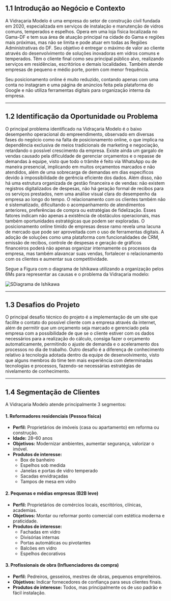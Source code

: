 
## 1.1 Introdução ao Negócio e Contexto

A Vidraçaria Modelo é uma empresa do setor de construção civil fundada em 2020,
especializada em serviços de instalação e manutenção de vidros comuns, temperados e
espelhos. Opera em uma loja física localizada no Gama-DF e tem sua área de atuação
principal na cidade do Gama e regiões mais próximas, mas não se limita e pode atuar em
todas as Regiões Administrativas do DF. Seu objetivo é entregar o máximo de valor ao
cliente através do desenvolvimento de soluções inovadoras em vidros comuns e
temperados. Têm o cliente final como seu principal público alvo, realizando serviços em
residências, escritórios e demais localidades. Também atende empresas de pequeno e médio
porte, porém com menor frequência.

Seu posicionamento online é muito reduzido, contando apenas com uma conta no instagram
e uma página de anúncios feita pela plataforma do Google e não utiliza ferramentas digitais
para organização interna da empresa.

---

## 1.2 Identificação da Oportunidade ou Problema

O principal problema
identificado na Vidraçaria Modelo é o baixo desempenho operacional do empreendimento, observado em diversas fases do negócio como na falta de posicionamento online, o que implica na
dependência exclusiva de meios tradicionais de marketing e negociação, retardando o
possível crescimento da empresa. Existe ainda um gargalo de vendas causado pela
dificuldade de gerenciar orçamentos e o repasse de demandas à equipe, visto que todo o
trâmite é feito via WhatsApp ou de maneira presencial, implicando em muitos orçamentos
marcados e não atendidos, além de uma sobrecarga de demandas em dias específicos
devido à impossibilidade de gerência eficiente dos dados.
Além disso, não há uma estrutura organizada de gestão financeira e de vendas: não
existem registros digitalizados de despesas, não há geração formal de recibos para os
serviços prestados, nem uma análise visual clara do desempenho da empresa ao longo do
tempo. O relacionamento com os clientes também não é sistematizado, dificultando o
acompanhamento de atendimentos anteriores, preferências de compra ou estratégias de
fidelização.
Esses fatores indicam não apenas a existência de obstáculos operacionais, mas também
oportunidades estratégicas que podem ser exploradas. O posicionamento online tímido de
empresas desse ramo revela uma lacuna de mercado que pode ser aproveitada com o uso
de ferramentas digitais. A adoção de soluções como uma plataforma com funcionalidades
de CRM, emissão de recibos, controle de despesas e geração de gráficos financeiros
poderá não apenas organizar internamente os processos da empresa, mas também
alavancar suas vendas, fortalecer o relacionamento com os clientes e aumentar sua
competitividade.

Segue a Figura com o diagrama de Ishikawa utilizando a organização pelos 6Ms para representar as causas e o problema da Vidraçaria modelo:

![SDiagrama de Ishikawa](imagens/vidracaria.jpg)

---

## 1.3 Desafios do Projeto

O principal desafio técnico do projeto é a implementação de um site que facilite o contato do
possível cliente com a empresa através da internet, além de permitir que um orçamento seja
marcado e gerenciado pela empresa com a possibilidade de que se o cliente estiver com os
dados necessários para a realização do cálculo, consiga fazer o orçamento automaticamente,
permitindo o ajuste de demanda e o aceleramento dos processos no dia de trabalho.
Outro desafio é a diferença de conhecimento relativo à tecnologia adotada dentro da equipe de
desenvolvimento, visto que alguns membros do time tem mais experiência com determinadas
tecnologias e processos, fazendo-se necessárias estratégias de nivelamento de conhecimento.

---

## 1.4 Segmentação de Clientes

A Vidraçaria Modelo atende principalmente 3 segmentos:

#### 1. Reformadores residenciais (Pessoa física)

- **Perfil:** Proprietários de imóveis (casa ou apartamento) em reforma ou construção.  
- **Idade:** 28–60 anos  
- **Objetivos:** Modernizar ambientes, aumentar segurança, valorizar o imóvel.  
- **Produtos de interesse:**
  - Box de banheiro
  - Espelhos sob medida
  - Janelas e portas de vidro temperado
  - Sacadas envidraçadas
  - Tampos de mesa em vidro

#### 2. Pequenas e médias empresas (B2B leve)

- **Perfil:** Proprietários de comércios locais, escritórios, clínicas, academias.  
- **Objetivos:** Montar ou reformar ponto comercial com estética moderna e praticidade.  
- **Produtos de interesse:**
  - Fachadas em vidro
  - Divisórias internas
  - Portas automáticas ou pivotantes
  - Balcões em vidro
  - Espelhos decorativos

#### 3. Profissionais de obra (Influenciadores da compra)

- **Perfil:** Pedreiros, gesseiros, mestres de obras, pequenos empreiteiros.  
- **Objetivos:** Indicar fornecedores de confiança para seus clientes finais.  
- **Produtos de interesse:** Todos, mas principalmente os de uso padrão e fácil instalação.


